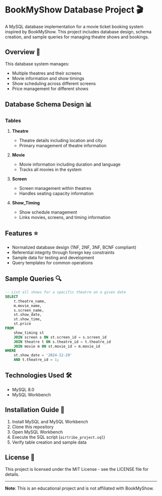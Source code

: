 # BookMyShow Database Project 🎬

A MySQL database implementation for a movie ticket booking system inspired by BookMyShow. This project includes database design, schema creation, and sample queries for managing theatre shows and bookings.

## Overview 🎯

This database system manages:
- Multiple theatres and their screens
- Movie information and show timings
- Show scheduling across different screens
- Price management for different shows

## Database Schema Design 📊

### Tables

1. **Theatre**
   - Theatre details including location and city
   - Primary management of theatre information

2. **Movie**
   - Movie information including duration and language
   - Tracks all movies in the system

3. **Screen**
   - Screen management within theatres
   - Handles seating capacity information

4. **Show_Timing**
   - Show schedule management
   - Links movies, screens, and timing information

## Features ⭐

- Normalized database design (1NF, 2NF, 3NF, BCNF compliant)
- Referential integrity through foreign key constraints
- Sample data for testing and development
- Query templates for common operations

## Sample Queries 🔍

```sql
-- List all shows for a specific theatre on a given date
SELECT 
    t.theatre_name,
    m.movie_name,
    s.screen_name,
    st.show_date,
    st.show_time,
    st.price
FROM 
    show_timing st
    JOIN screen s ON st.screen_id = s.screen_id
    JOIN theatre t ON s.theatre_id = t.theatre_id
    JOIN movie m ON st.movie_id = m.movie_id
WHERE 
    st.show_date = '2024-12-29'
    AND t.theatre_id = 1;
```

## Technologies Used 🛠️

- MySQL 8.0
- MySQL Workbench

## Installation Guide 📝

1. Install MySQL and MySQL Workbench
2. Clone this repository
3. Open MySQL Workbench
4. Execute the SQL script (`airtribe_project.sql`)
5. Verify table creation and sample data


## License 📄

This project is licensed under the MIT License - see the LICENSE file for details.


---
**Note**: This is an educational project and is not affiliated with BookMyShow.